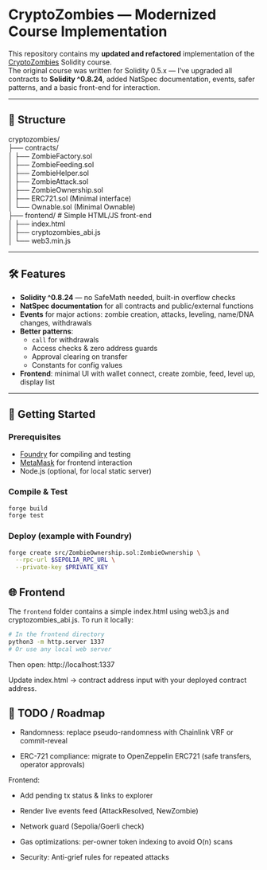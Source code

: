 # CryptoZombies — Modernized Course Implementation

This repository contains my **updated and refactored** implementation of the [CryptoZombies](https://cryptozombies.io/) Solidity course.  
The original course was written for Solidity 0.5.x — I’ve upgraded all contracts to **Solidity ^0.8.24**, added NatSpec documentation, events, safer patterns, and a basic front-end for interaction.

---

## 📂 Structure
cryptozombies/
<br>├── contracts/
<br>│ ├── ZombieFactory.sol
<br>│ ├── ZombieFeeding.sol
<br>│ ├── ZombieHelper.sol
<br>│ ├── ZombieAttack.sol
<br>│ ├── ZombieOwnership.sol
<br>│ ├── ERC721.sol (Minimal interface)
<br>│ └── Ownable.sol (Minimal Ownable)
<br>├── frontend/ # Simple HTML/JS front-end
<br>│ ├── index.html
<br>│ ├── cryptozombies_abi.js
<br>│ └── web3.min.js

---

## 🛠 Features

- **Solidity ^0.8.24** — no SafeMath needed, built-in overflow checks
- **NatSpec documentation** for all contracts and public/external functions
- **Events** for major actions: zombie creation, attacks, leveling, name/DNA changes, withdrawals
- **Better patterns**:
  - `call` for withdrawals
  - Access checks & zero address guards
  - Approval clearing on transfer
  - Constants for config values
- **Frontend**: minimal UI with wallet connect, create zombie, feed, level up, display list

---

## 🚀 Getting Started

### Prerequisites
- [Foundry](https://book.getfoundry.sh/getting-started/installation) for compiling and testing
- [MetaMask](https://metamask.io/) for frontend interaction
- Node.js (optional, for local static server)

### Compile & Test
```bash
forge build
forge test
```
### Deploy (example with Foundry)
```bash
forge create src/ZombieOwnership.sol:ZombieOwnership \
  --rpc-url $SEPOLIA_RPC_URL \
  --private-key $PRIVATE_KEY
```

## 🌐 Frontend
The <code>frontend</code> folder contains a simple index.html using web3.js and cryptozombies_abi.js.
To run it locally:
```bash
# In the frontend directory
python3 -m http.server 1337
# Or use any local web server
```
Then open: http://localhost:1337

Update index.html → contract address input with your deployed contract address.

## 📌 TODO / Roadmap
- Randomness: replace pseudo-randomness with Chainlink VRF or commit-reveal

- ERC-721 compliance: migrate to OpenZeppelin ERC721 (safe transfers, operator approvals)

 Frontend:

- Add pending tx status & links to explorer

- Render live events feed (AttackResolved, NewZombie)

- Network guard (Sepolia/Goerli check)

- Gas optimizations: per-owner token indexing to avoid O(n) scans

- Security: Anti-grief rules for repeated attacks


